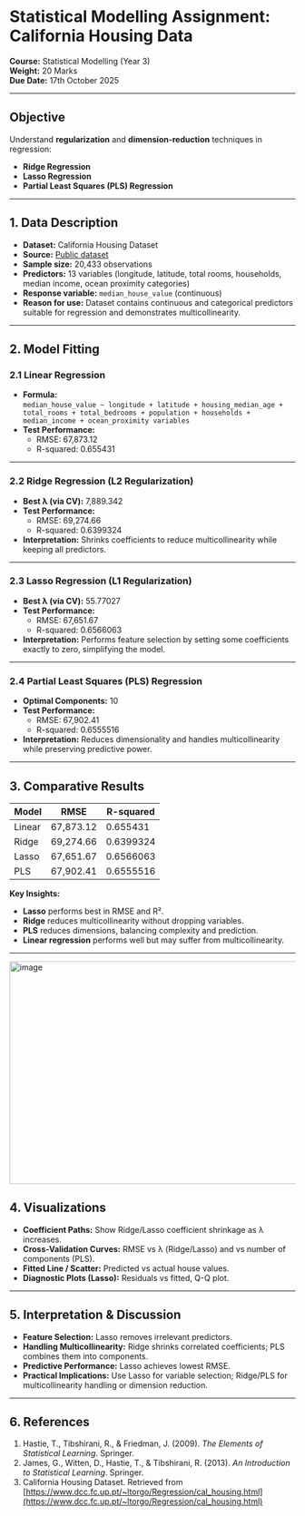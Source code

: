 # Statistical Modelling Assignment: California Housing Data

**Course:** Statistical Modelling (Year 3)  
**Weight:** 20 Marks  
**Due Date:** 17th October 2025  

---

## Objective
Understand **regularization** and **dimension-reduction** techniques in regression:
- **Ridge Regression**
- **Lasso Regression**
- **Partial Least Squares (PLS) Regression**

---

## 1. Data Description
- **Dataset:** California Housing Dataset  
- **Source:** [Public dataset](https://www.dcc.fc.up.pt/~ltorgo/Regression/cal_housing.html)  
- **Sample size:** 20,433 observations  
- **Predictors:** 13 variables (longitude, latitude, total rooms, households, median income, ocean proximity categories)  
- **Response variable:** `median_house_value` (continuous)  
- **Reason for use:** Dataset contains continuous and categorical predictors suitable for regression and demonstrates multicollinearity.

---

## 2. Model Fitting

### 2.1 Linear Regression
- **Formula:**  
  `median_house_value ~ longitude + latitude + housing_median_age + total_rooms + total_bedrooms + population + households + median_income + ocean_proximity variables`
- **Test Performance:**  
  - RMSE: 67,873.12  
  - R-squared: 0.655431  

---

### 2.2 Ridge Regression (L2 Regularization)
- **Best λ (via CV):** 7,889.342  
- **Test Performance:**  
  - RMSE: 69,274.66  
  - R-squared: 0.6399324  
- **Interpretation:** Shrinks coefficients to reduce multicollinearity while keeping all predictors.

---

### 2.3 Lasso Regression (L1 Regularization)
- **Best λ (via CV):** 55.77027  
- **Test Performance:**  
  - RMSE: 67,651.67  
  - R-squared: 0.6566063  
- **Interpretation:** Performs feature selection by setting some coefficients exactly to zero, simplifying the model.

---

### 2.4 Partial Least Squares (PLS) Regression
- **Optimal Components:** 10  
- **Test Performance:**  
  - RMSE: 67,902.41  
  - R-squared: 0.6555516  
- **Interpretation:** Reduces dimensionality and handles multicollinearity while preserving predictive power.

---

## 3. Comparative Results

| Model  | RMSE       | R-squared |
|--------|------------|-----------|
| Linear | 67,873.12  | 0.655431  |
| Ridge  | 69,274.66  | 0.6399324 |
| Lasso  | 67,651.67  | 0.6566063 |
| PLS    | 67,902.41  | 0.6555516 |

**Key Insights:**
- **Lasso** performs best in RMSE and R².  
- **Ridge** reduces multicollinearity without dropping variables.  
- **PLS** reduces dimensions, balancing complexity and prediction.  
- **Linear regression** performs well but may suffer from multicollinearity.

---
<img width="636" height="393" alt="image" src="https://github.com/user-attachments/assets/8c8c069d-6e84-4c5e-9f3b-5d5e2dd7123e" />

## 4. Visualizations
- **Coefficient Paths:** Show Ridge/Lasso coefficient shrinkage as λ increases.  
- **Cross-Validation Curves:** RMSE vs λ (Ridge/Lasso) and vs number of components (PLS).  
- **Fitted Line / Scatter:** Predicted vs actual house values.  
- **Diagnostic Plots (Lasso):** Residuals vs fitted, Q-Q plot.

---

## 5. Interpretation & Discussion
- **Feature Selection:** Lasso removes irrelevant predictors.  
- **Handling Multicollinearity:** Ridge shrinks correlated coefficients; PLS combines them into components.  
- **Predictive Performance:** Lasso achieves lowest RMSE.  
- **Practical Implications:** Use Lasso for variable selection; Ridge/PLS for multicollinearity handling or dimension reduction.

---

## 6. References
1. Hastie, T., Tibshirani, R., & Friedman, J. (2009). *The Elements of Statistical Learning*. Springer.  
2. James, G., Witten, D., Hastie, T., & Tibshirani, R. (2013). *An Introduction to Statistical Learning*. Springer.  
3. California Housing Dataset. Retrieved from [https://www.dcc.fc.up.pt/~ltorgo/Regression/cal_housing.html](https://www.dcc.fc.up.pt/~ltorgo/Regression/cal_housing.html)  
